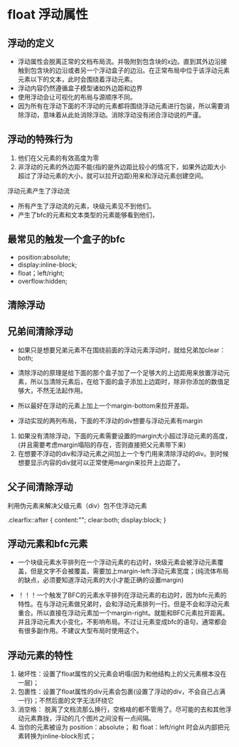 # float 浮动属性

## 浮动的定义

* 浮动属性会脱离正常的文档布局流。并吸附到包含块的x边。直到其外边沿接触到包含块的边沿或者另一个浮动盒子的边沿。在正常布局中位于该浮动元素元素以下的文本，此时会围绕着浮动元素。
* 浮动内容仍然遵循盒子模型诸如外边距和边界
* 使用浮动会让可视化的布局与源顺序不同。
* 因为所有在浮动下面的不浮动的元素都将围绕浮动元素进行包装，所以需要消除浮动，意味着从此处消除浮动。消除浮动没有闭合浮动说的严谨。

## 浮动的特殊行为

1. 他们在父元素的有效高度为零
2. 非浮动的元素的外边距不能(指的是外边距比较小的情况下，如果外边距大小超过了浮动元素的大小，就可以拉开边距)用来和浮动元素创建空间。

浮动元素产生了浮动流

* 所有产生了浮动流的元素，块级元素见不到他们。
* 产生了bfc的元素和文本类型的元素能够看到他们，

## 最常见的触发一个盒子的bfc

* position:absolute;
* display:inline-block;
* float；left/right;
* overflow:hidden;

## 清除浮动

## 兄弟间清除浮动

* 如果只是想要兄弟元素不在围绕前面的浮动元素浮动时，就给兄弟加clear：both;
* 清除浮动的原理是给下面的那个盒子加了一个足够大的上边距用来放置浮动元素，所以当清除元素后，在给下面的盒子添加上边距时，除非你添加的数值足够大，不然无法起作用。
* 所以最好在浮动的元素上加上一个margin-bottom来拉开差距。

* 浮动实现的两列布局，下面的不浮动的div想要与浮动元素有margin

1. 如果没有清除浮动，下面的元素需要设置的margin大小超过浮动元素的高度，(并且需要考虑margin塌陷的存在，否则直接把父元素带下来)
2. 在想要不浮动的div和浮动元素之间加上一个专门用来清除浮动的div。到时候想要显示内容的div就可以正常使用margin来拉开上边距了。

## 父子间清除浮动

利用伪元素来解决父级元素（div）包不住浮动元素

.clearfix::after {
        content:"";
        clear:both;
        display:block;
}

## 浮动元素和bfc元素

* 一个块级元素水平排列在一个浮动元素的右边时，块级元素会被浮动元素覆盖，但是文字不会被覆盖，需要加上margin-left:浮动元素宽度；(纯流体布局的缺点，必须要知道浮动元素的大小才能正确的设置margin)

* ！！！一个触发了BFC的元素水平排列在浮动元素的右边时，因为bfc元素的特性。在与浮动元素做兄弟时，会和浮动元素排列一行。但是不会和浮动元素重合。所以直接在浮动元素加一个margin-right。就能和BFC元素拉开距离。并且浮动元素大小变化，不影响布局。不过让元素变成bfc的语句，通常都会有很多副作用。不建议大型布局时使用这个。

## 浮动元素的特性

1. 破坏性：设置了float属性的父元素会坍塌(因为和他结构上的父元素根本没在一层)；
2. 包裹性：设置了float属性的div元素会包裹(设置了浮动的div，不会自己占满一行)；不然后面的文字无法环绕它
3. 消空格： 脱离了文档流那么换行，空格啥的都不管用了。尽可能的去和其他浮动元素靠拢，浮动的几个图片之间没有一点间隔。
4. 当你的元素被设为 position：absolute； 和 float：left/right 时会从内部把元素转换为inline-block形式；
